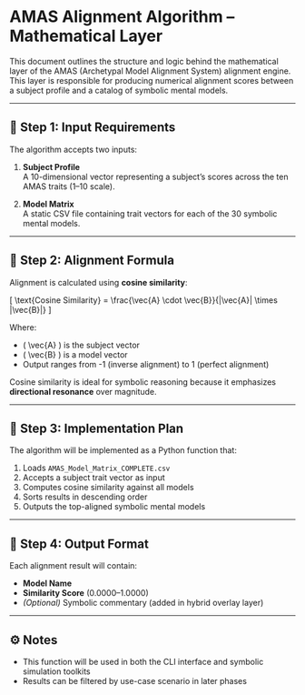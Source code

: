 # AMAS Alignment Algorithm – Mathematical Layer

This document outlines the structure and logic behind the mathematical layer of the AMAS (Archetypal Model Alignment System) alignment engine. This layer is responsible for producing numerical alignment scores between a subject profile and a catalog of symbolic mental models.

---

## 🔧 Step 1: Input Requirements

The algorithm accepts two inputs:

1. **Subject Profile**  
   A 10-dimensional vector representing a subject’s scores across the ten AMAS traits (1–10 scale).

2. **Model Matrix**  
   A static CSV file containing trait vectors for each of the 30 symbolic mental models.

---

## 🧮 Step 2: Alignment Formula

Alignment is calculated using **cosine similarity**:

\[
\text{Cosine Similarity} = \frac{\vec{A} \cdot \vec{B}}{\|\vec{A}\| \times \|\vec{B}\|}
\]

Where:
- \( \vec{A} \) is the subject vector
- \( \vec{B} \) is a model vector
- Output ranges from -1 (inverse alignment) to 1 (perfect alignment)

Cosine similarity is ideal for symbolic reasoning because it emphasizes **directional resonance** over magnitude.

---

## 🧪 Step 3: Implementation Plan

The algorithm will be implemented as a Python function that:

1. Loads `AMAS_Model_Matrix_COMPLETE.csv`
2. Accepts a subject trait vector as input
3. Computes cosine similarity against all models
4. Sorts results in descending order
5. Outputs the top-aligned symbolic mental models

---

## 🧠 Step 4: Output Format

Each alignment result will contain:
- **Model Name**
- **Similarity Score** (0.0000–1.0000)
- *(Optional)* Symbolic commentary (added in hybrid overlay layer)

---

## ⚙️ Notes

- This function will be used in both the CLI interface and symbolic simulation toolkits
- Results can be filtered by use-case scenario in later phases
